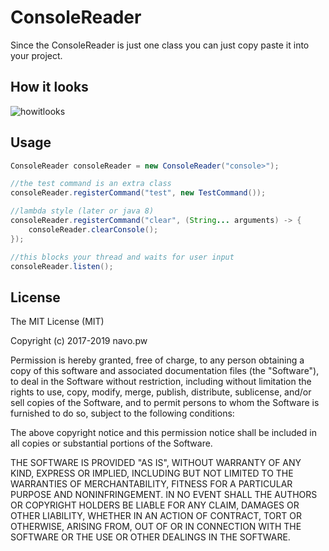 # ConsoleReader

Since the ConsoleReader is just one class you can just copy paste it into your project.

## How it looks

![howitlooks](http://i.imgur.com/SnKOTDo.gif)

## Usage

```java
ConsoleReader consoleReader = new ConsoleReader("console>");

//the test command is an extra class
consoleReader.registerCommand("test", new TestCommand());

//lambda style (later or java 8)
consoleReader.registerCommand("clear", (String... arguments) -> {
	consoleReader.clearConsole();
});

//this blocks your thread and waits for user input
consoleReader.listen();
```

## License
 
The MIT License (MIT)

Copyright (c) 2017-2019 navo.pw

Permission is hereby granted, free of charge, to any person obtaining a copy of this software and associated documentation files (the "Software"), to deal in the Software without restriction, including without limitation the rights to use, copy, modify, merge, publish, distribute, sublicense, and/or sell copies of the Software, and to permit persons to whom the Software is furnished to do so, subject to the following conditions:

The above copyright notice and this permission notice shall be included in all copies or substantial portions of the Software.

THE SOFTWARE IS PROVIDED "AS IS", WITHOUT WARRANTY OF ANY KIND, EXPRESS OR IMPLIED, INCLUDING BUT NOT LIMITED TO THE WARRANTIES OF MERCHANTABILITY, FITNESS FOR A PARTICULAR PURPOSE AND NONINFRINGEMENT. IN NO EVENT SHALL THE AUTHORS OR COPYRIGHT HOLDERS BE LIABLE FOR ANY CLAIM, DAMAGES OR OTHER LIABILITY, WHETHER IN AN ACTION OF CONTRACT, TORT OR OTHERWISE, ARISING FROM, OUT OF OR IN CONNECTION WITH THE SOFTWARE OR THE USE OR OTHER DEALINGS IN THE SOFTWARE.
